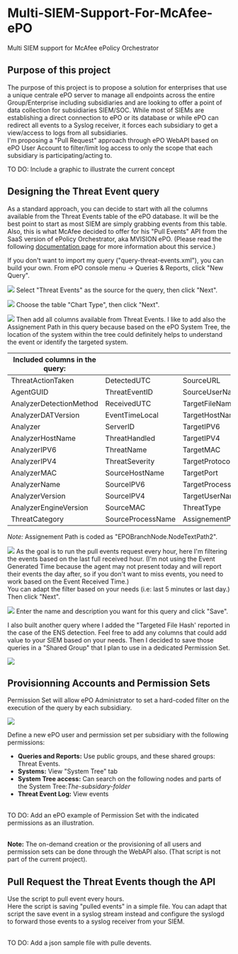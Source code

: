 # Multi-SIEM-Support-For-McAfee-ePO
 Multi SIEM support for McAfee ePolicy Orchestrator

## Purpose of this project
The purpose of this project is to propose a solution for enterprises that use a unique centrale ePO server to manage all endpoints across the entire Group/Enterprise including subsidiaries and are looking to offer a point of data collection for subsidiaries SIEM/SOC. While most of SIEMs are establishing a direct connection to ePO or its database or while ePO can redirect all events to a Syslog receiver, it forces each subsidiary to get a view/access to logs from all subsidiaries.<br>
I'm proposing a "Pull Request" approach through ePO WebAPI based on ePO User Account to filter/limit log access to only the scope that each subsidiary is participating/acting to.

TO DO: Include a graphic to illustrate the current concept

## Designing the Threat Event query
As a standard approach, you can decide to start with all the columns available from the Threat Events table of the ePO database. It will be the best point to start as most SIEM are simply grabbing events from this table. Also, this is what McAfee decided to offer for his "Pull Events" API from the SaaS version of ePolicy Orchestrator, aka MVISION ePO. (Please read the following [documentation page](https://docs.mcafee.com/bundle/mvision-epolicy-orchestrator-product-guide/page/GUID-26C1A6F2-DEB6-48B6-80D6-509649C356BC.html) for more information about this service.)

If you don't want to import my query ("query-threat-events.xml"), you can build your own. From ePO console menu -> Queries & Reports, click "New Query".

![](./img/epo-create-query-01.png)
Select "Threat Events" as the source for the query, then click "Next".

![](./img/epo-create-query-02.png)
Choose the table "Chart Type", then click "Next".

![](./img/epo-create-query-03.png)
Then add all columns available from Threat Events. I like to add also the Assignement Path in this query because based on the ePO System Tree, the location of the system within the tree could definitely helps to understand the event or identify the targeted system.

| Included columns in the query:                                             |||
| ----------------------- | ----------------- | ----------------- |
| ThreatActionTaken       | DetectedUTC       | SourceURL         |
| AgentGUID               | ThreatEventID     | SourceUserName    |
| AnalyzerDetectionMethod | ReceivedUTC       | TargetFileName    |
| AnalyzerDATVersion      | EventTimeLocal    | TargetHostName    |
| Analyzer                | ServerID          | TargetIPV6        |
| AnalyzerHostName        | ThreatHandled     | TargetIPV4        |
| AnalyzerIPV6            | ThreatName        | TargetMAC         |
| AnalyzerIPV4            | ThreatSeverity    | TargetProtocol    |
| AnalyzerMAC             | SourceHostName    | TargetPort        |
| AnalyzerName            | SourceIPV6        | TargetProcessName |
| AnalyzerVersion         | SourceIPV4        | TargetUserName    |
| AnalyzerEngineVersion   | SourceMAC         | ThreatType        |
| ThreatCategory          | SourceProcessName | AssignementPath*  |

*Note:* Assignement Path is coded as "EPOBranchNode.NodeTextPath2".

![](./img/epo-create-query-04.png)
As the goal is to run the pull events request every hour, here I'm filtering the events based on the last full received hour. (I'm not using the Event Generated Time because the agent may not present today and will report their events the day after, so if you don't want to miss events, you need to work based on the Event Received Time.)<br>
You can adapt the filter based on your needs (i.e: last 5 minutes or last day.) Then click "Next".

![](./img/epo-create-query-05.png)
Enter the name and description you want for this query and click "Save".

I also built another query where I  added the "Targeted File Hash' reported in the case of the ENS detection. Feel free to add any columns that could add value to your SIEM based on your needs. Then I decided to save those queries in a "Shared Group" that I plan to use in a dedicated Permission Set.

![](./img/epo-shared-queries.png)

## Provisionning Accounts and Permission Sets
Permission Set will allow ePO Administrator to set a hard-coded filter on the execution of the query by each subsidiary.

![](./img/epo-system-tree.png)

Define a new ePO user and permission set per subsidiary with the following permissions:
- **Queries and Reports:** Use public groups, and these shared groups: Threat Events.
- **Systems:** View "System Tree" tab 
- **System Tree access:**  Can search on the following nodes and parts of the System Tree:*The-subsidary-folder*
- **Threat Event Log:** View events 
 
<br>TO DO: Add an ePO example of Permission Set with the indicated permissions as an illustration.<br><br>

**Note:** The on-demand creation or the provisioning of all users and permission sets can be done through the WebAPI also. (That script is not part of the current project).

## Pull Request the Threat Events though the API
Use the script to pull event every hours.<br>
Here the script is saving "pulled events" in a simple file. You can adapt that script the save event in a syslog stream instead and configure the syslogd to forward those events to a syslog receiver from your SIEM.

<br>TO DO: Add a json sample file with pulle devents.